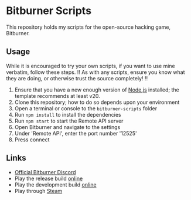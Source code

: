 # Bitburner Scripts

This repository holds my scripts for the open-source hacking game, Bitburner.

## Usage

While it is encouraged to try your own scripts, if you want to use mine verbatim, follow these steps.
!! As with any scripts, ensure you know what they are doing, or otherwise trust the source completely! !!

1. Ensure that you have a new enough version of [Node.js](https://nodejs.org) installed; the template recommends at least v20.
2. Clone this repository; how to do so depends upon your environment
3. Open a terminal or console to the `bitburner-scripts` folder
4. Run `npm install` to install the dependencies
5. Run `npm start` to start the Remote API server
6. Open Bitburner and navigate to the settings
7. Under 'Remote API', enter the port number '12525'
8. Press connect

## Links

- [Official Bitburner Discord](https://discord.com/invite/TFc3hKD)
- Play the release build [online](https://bitburner-official.github.io/)
- Play the development build [online](https://bitburner-official.github.io/bitburner-src/)
- Play through [Steam](https://store.steampowered.com/app/1812820/Bitburner/)